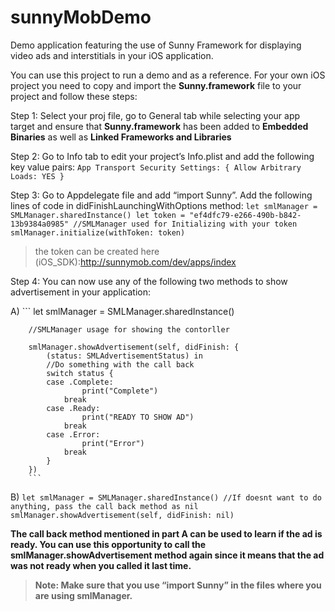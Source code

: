 # sunnyMobDemo
Demo application featuring the use of Sunny Framework for displaying video ads and interstitials in your iOS application. 


You can use this project to run a demo and as a reference. 
For your own iOS project you need to copy and import the **Sunny.framework** file to your project and follow these steps:

Step 1: Select your proj file, go to General tab while selecting your app target and ensure that **Sunny.framework** has been added to **Embedded Binaries** as well as **Linked Frameworks and Libraries**

Step 2: Go to Info tab to edit your project’s Info.plist and add the following key value pairs:
	```
	App Transport Security Settings: {
	Allow Arbitrary Loads: YES }
	```

Step 3: Go to Appdelegate file and add “import Sunny”. Add the following lines of code in didFinishLaunchingWithOptions method:
        ```
        let smlManager = SMLManager.sharedInstance()
        let token = "ef4dfc79-e266-490b-b842-13b9384a0985"
        //SMLManager used for Initializing with your token
        smlManager.initialize(withToken: token)
        ```
 > the token can be created here (iOS_SDK):http://sunnymob.com/dev/apps/index
 
  Step 4: You can now use any of the following two methods to show advertisement in your application:
  
  A)
    	```	
    	let smlManager = SMLManager.sharedInstance()

        //SMLManager usage for showing the contorller

        smlManager.showAdvertisement(self, didFinish: {
            (status: SMLAdvertisementStatus) in
            //Do something with the call back
            switch status {
            case .Complete:
                    print("Complete")
                break
            case .Ready:
                    print("READY TO SHOW AD")
                break
            case .Error:
                    print("Error")
                break
            }
        })
        ```
        
  B)
  	```
    	let smlManager = SMLManager.sharedInstance()
        //If doesnt want to do anything, pass the call back method as nil
        smlManager.showAdvertisement(self, didFinish: nil)
        ```

**The call back method mentioned in part A can be used to learn if the ad is ready. You can use this opportunity to call the smlManager.showAdvertisement method again since it means that the ad was not ready when you called it last time.**

> **Note: Make sure that you use “import Sunny” in the files where you are using smlManager.**

